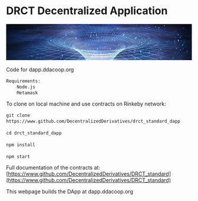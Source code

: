 # DRCT Decentralized Application

![Wormhole](./src/imgs/readme.png)

Code for dapp.ddacoop.org

    Requirements:
        Node.js
        Metamask

To clone on local machine and use contracts on Rinkeby network:

    git clone https://www.github.com/DecentralizedDerivatives/drct_standard_dapp

    cd drct_standard_dapp

    npm install

    npm start

Full documentation of the contracts at: [https://www.github.com/DecentralizedDerivatives/DRCT_standard](https://www.github.com/DecentralizedDerivatives/DRCT_standard)

This webpage builds the DApp at dapp.ddacoop.org

